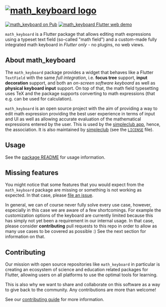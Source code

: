 # [![math_keyboard logo][logo]][demo]

[![math_keyboard on Pub][pub shield]][pub]
[![math_keyboard Flutter web demo][demo shield]][demo]

`math_keyboard` is a Flutter package that allows editing math expressions using a typeset text field
(so-called "math field") and a custom-made fully integrated math keyboard in _Flutter only_ - no
plugins, no web views.

## About math_keyboard

The `math_keyboard` package provides a widget that behaves like a Flutter `TextField` with the same
_full integration_, i.e. **focus tree** support, **input decoration** support, and both an
_on-screen software keyboard_ as well as **physical keyboard input** support. On top of that, the
math field typesetting uses TeX and the package supports converting to math expressions (that e.g.
can be used for calculation).

`math_keyboard` is an open source project with the aim of providing a way to edit math expression
providing the best user experience in terms of input and UI as well as allowing accurate evaluation
of the mathematical expressions entered by the user. This is used by the
[simpleclub app][simpleclub], hence, the association. It is also maintained by [simpleclub][]
(see the [`LICENSE`][license] file).

## Usage

See the [package README][package readme] for usage information.

## Missing features

You might notice that some features that you would expect from the `math_keyboard` package are
missing or something is not working as expected. In that case, please [file an issue][issues].

In general, we can of course never fully solve every use case, however, especially in this case we
are aware of a few shortcomings. For example the customization options of the keyboard are currently
limited because this has simply not yet been a requirement in our internal usage. In that case,
please consider **contributing** pull requests to this repo in order to allow as many use cases
to be covered as possible :) See the next section for information on that.

## Contributing

Our mission with open source repositories like `math_keyboard` in particular is creating an
ecosystem of science and education related packages for Flutter, allowing users on all platforms to
use the optimal tools for learning.

This is also why we want to share and collaborate on this software as a way to give back to the
community. Any contributions are more than welcome!

See our [contributing guide][contributing] for more information.

[logo]: https://i.imgur.com/bWCrGG8.png
[simpleclub]: https://github.com/simpleclub
[demo]: https://simpleclub.github.io/math_keyboard
[demo shield]: https://img.shields.io/badge/math_keyboard-demo-FFC107
[pub shield]: https://img.shields.io/pub/v/math_keyboard.svg
[pub]: https://pub.dev/packages/math_keyboard
[example]: https://github.com/simpleclub/math_keyboard/tree/main/math_keyboard/example
[contributing]: https://github.com/simpleclub/math_keyboard/blob/main/CONTRIBUTING.md
[issues]: https://github.com/simpleclub/math_keyboard/issues
[license]: https://github.com/simpleclub/math_keyboard/blob/main/LICENSE
[package readme]: https://github.com/simpleclub/math_keyboard/tree/main/math_keyboard

